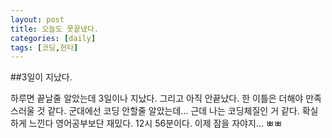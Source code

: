 ```yaml
---
layout: post
title: 오늘도 못끝냈다.
categories: [daily]
tags: [코딩,현타]
---
```


##3일이 지났다.

하루면 끝날줄 알았는데 3일이나 지났다. 그리고 아직 안끝났다.
한 이틀은 더해야 만족스러울 것 같다.
군대에선 코딩 안할줄 알았는데... 근데 나는 코딩체질인 거 같다.
확실하게 느낀다 영어공부보단 재밌다.
12시 56분이다. 이제 잠을 자야지...
ㅃㅃ
